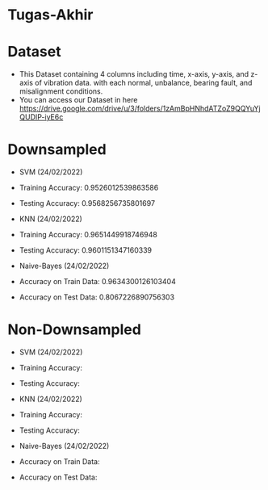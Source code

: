 # Tugas-Akhir

# Dataset
- This Dataset containing 4 columns including time, x-axis, y-axis, and z-axis of vibration data.  with each normal, unbalance, bearing fault, and misalignment conditions.
- You can access our Dataset in here https://drive.google.com/drive/u/3/folders/1zAmBpHNhdATZoZ9QQYuYjQUDIP-iyE6c

# Downsampled
- SVM (24/02/2022)
- Training Accuracy:  0.9526012539863586
- Testing Accuracy:  0.9568256735801697

- KNN (24/02/2022)
- Training Accuracy:  0.9651449918746948
- Testing Accuracy:  0.9601151347160339

- Naive-Bayes (24/02/2022)
- Accuracy on Train Data: 0.9634300126103404
- Accuracy on Test Data: 0.8067226890756303

# Non-Downsampled
- SVM (24/02/2022)
- Training Accuracy:  
- Testing Accuracy:  

- KNN (24/02/2022)
- Training Accuracy:  
- Testing Accuracy:  

- Naive-Bayes (24/02/2022)
- Accuracy on Train Data: 
- Accuracy on Test Data: 
